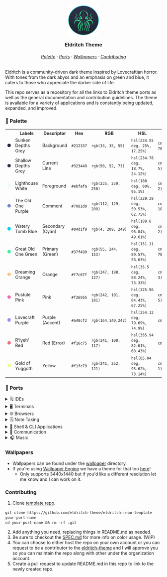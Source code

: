 <h3 align="center">
	<img src="assets/logo/logo.png" width="100" alt="Logo"/><br/>
	<img src="assets/misc/transparent.png" height="30" width="0px"/>
	Eldritch Theme
	<img src="assets/misc/transparent.png" height="30" width="0px"/>
</h3>

<h6 align="center">
  <a href="https://github.com/eldritch-theme/eldritch?tab=readme-ov-file#-palette">Palette</a>
  ·
  <a href="https://github.com/eldritch-theme/eldritch?tab=readme-ov-file#-ports">Ports</a>
  ·
  <a href="https://github.com/eldritch-theme/eldritch?tab=readme-ov-file#wallpapers">Wallpapers</a>
  ·
  <a href="https://github.com/eldritch-theme/eldritch?tab=readme-ov-file#contributing">Contributing</a>
</h6>

<p>
Eldritch is a community-driven dark theme inspired by Lovecraftian horror. With tones from the dark abyss and an emphasis on green and blue, it caters to those who appreciate the darker side of life.
</p>

<p>
This repo serves as a repository for all the links to Eldritch theme ports as well as the general documentation and contribution guidelines. The theme is available for a variety of applications and is constantly being updated, expanded, and improved.
</p>

### 🎨 Palette

<table>
  <tr>
    <th>&nbsp;&nbsp;&nbsp;</th>
    <th>Labels</th>
    <th>Descriptor</th>
    <th>Hex</th>
    <th>RGB</th>
    <th>HSL</th>
    <th>CMYK</th>
    <th>Ansi16</th>
    <th>Ansi256</th>
  </tr>
  <tr>
    <td><img src="assets/palette/circles/background.png" width="23"/></td>
    <td>Sunken Depths Grey</td>
    <td>Background</td>
    <td><code>#212337</code></td>
    <td><code>rgb(33, 35, 55)</code></td>
    <td><code>hsl(234.55 deg, 25%, 17.25%)</code></td>
    <td><code>cmyk(40, 36, 0, 78)</code></td>
    <td><code>0</code></td>
    <td><code>236</code>
  </tr>
  <tr>
    <td><img src="assets/palette/circles/currentline.png" width="23"/></td>
    <td>Shallow Depths Grey</td>
    <td>Current Line</td>
    <td><code>#323449</code></td>
    <td><code>rgb(50, 52, 73)</code></td>
    <td><code>hsl(234.78 deg, 18.7%, 24.12%)</code></td>
    <td><code>cmyk(32, 42, 0, 5)</code></td>
    <td><code>8</code></td>
    <td><code>59</code>
  </tr>
  <tr>
    <td><img src="assets/palette/circles/foreground.png" width="23"/></td>
    <td>Lighthouse White</td>
    <td>Foreground</td>
    <td><code>#ebfafa</code></td>
    <td><code>rgb(235, 250, 250)</code></td>
    <td><code>hsl(180 deg, 60%, 95.1%)</code></td>
    <td><code>cmyk(6, 0, 0, 2)</code></td>
    <td><code>15</code></td>
    <td><code>231</code>
  </tr>
  <tr>
    <td><img src="assets/palette/circles/comment.png" width="23"/></td>
    <td>The Old One Purple</td>
    <td>Comment</td>
    <td><code>#7081d0</code></td>
    <td><code>rgb(112, 129, 208)</code></td>
    <td><code>hsl(229.38 deg, 50.53%, 62.75%)</code></td>
    <td><code>cmyk(46, 38, 0, 18)</code></td>
    <td><code>4</code></td>
    <td><code>105</code></td>
  </tr>
  <tr>
    <td><img src="assets/palette/circles/cyan.png" width="23"/></td>
    <td>Watery Tomb Blue</td>
    <td>Secondary (Cyan)</td>
    <td><code>#04d1f9</code></td>
    <td><code>rgb(4, 209, 249)</code></td>
    <td><code>hsl(189.8 deg, 96.84%, 49.61%)</code></td>
    <td><code>cmyk(98, 16, 0, 2)</code></td>
    <td><code>14</code></td>
    <td><code>81</code>
  </tr>
  <tr>
    <td><img src="assets/palette/circles/green.png" width="23"/></td>
    <td>Great Old One Green</td>
    <td>Primary (Green)</td>
    <td><code>#37f499</code></td>
    <td><code>rgb(55, 244, 153)</code></td>
    <td><code>hsl(151.11 deg, 89.57%, 58.63%)</code></td>
    <td><code>cmyk(40, 36, 0, 78)</code></td>
    <td><code>10</code></td>
    <td><code>120</code>
  </tr>
  <tr>
    <td><img src="assets/palette/circles/orange.png" width="23"/></td>
    <td>Dreaming Orange</td>
    <td>Orange</td>
    <td><code>#f7c67f</code></td>
    <td><code>rgb(247, 198, 127)</code></td>
    <td><code>hsl(35.5 deg, 88.24%, 73.33%)</code></td>
    <td><code>cmyk(0, 20, 49, 3)</code></td>
    <td><code>11</code></td>
    <td><code>222</code></td>
  </tr>
  <tr>
    <td><img src="assets/palette/circles/pink.png" width="23"/></td>
    <td>Pustule Pink</td>
    <td>Pink</td>
    <td><code>#f265b5</code></td>
    <td><code>rgb(242, 101, 181)</code></td>
    <td><code>hsl(325.96 deg, 84.43%, 67.25%)</code></td>
    <td><code>cmyk(0, 58, 25, 5)</code></td>
    <td><code>13</code></td>
    <td><code>205</code></td>
  </tr>
  <tr>
    <td><img src="assets/palette/circles/purple.png" width="23"/></td>
    <td>Lovecraft Purple</td>
    <td>Purple (Accent)</td>
    <td><code>#a48cf2</code></td>
    <td><code>rgb(164,140,242)</code></td>
    <td><code>hsl(254.12 deg, 79.69%, 74.9%)</code></td>
    <td><code>cmyk(32,42,0,5)</code></td>
    <td><code>5</code></td>
    <td><code>63</code></td>
  </tr>
  <tr>
    <td><img src="assets/palette/circles/red.png" width="23"/></td>
    <td>R'lyeh' Red</td>
    <td>Red (Error)</td>
    <td><code>#f16c75</code></td>
    <td><code>rgb(241, 108, 117)</code></td>
    <td><code>hsl(355.94 deg, 82.61%, 68.43%)</code></td>
    <td><code>cmyk(0,55,51,5)</code></td>
    <td><code>9</code></td>
    <td><code>203</code></td>
  </tr>
  <tr>
    <td><img src="assets/palette/circles/yellow.png" width="23"/></td>
    <td>Gold of Yuggoth</td>
    <td>Yellow</td>
    <td><code>#f1fc79</code></td>
    <td><code>rgb(241, 252, 121)</code></td>
    <td><code>hsl(65.04 deg, 95.62%, 73.14%)</code></td>
    <td><code>cmyk(4, 0, 52, 1)</code></td>
    <td><code>11</code></td>
    <td><code>227</code></td>
  </tr>
</table>

### 🧵 Ports

<details>
<summary>🗒️ IDEs</summary>
&nbsp;
<table>
<tr>
<th>Application</th>
<th>Theme Repository</th>
</tr>
<tr>
<td><a href="https://code.visualstudio.com">Visual Studio Code</a></td>
<td><a href="https://github.com/eldritch-theme/vscode">vscode</a></td>
<td>A highly popular Electron based IDE by Microsoft</td>
</tr>
<tr>
<td><a href="https://neovim.io">NeoVim</a></td>
<td><a href="https://github.com/eldritch-theme/eldritch.nvim">eldritch.nvim</a></td>
<td>NeoVim is a hyperextensible Vim-based text editor</td>
</tr>
</table>
</details>

<details>
<summary>🖥️ Terminals</summary>
&nbsp;
<table>
<tr>
<th>Application</th>
<th>Theme Repository</th>
<th>Description</th>
</tr>
<tr>
<td><a href="https://wezfurlong.org/wezterm/index.html">Wezterm</a></td>
<td><a href="https://github.com/eldritch-theme/wezterm">wezterm</a></td>
<td>WezTerm is a powerful cross-platform terminal emulator and multiplexer written by @wez and implemented in Rust</td>
</tr>
<tr>
<td><a href="https://sw.kovidgoyal.net/kitty/">Kitty</a></td>
<td><a href="https://github.com/eldritch-theme/kitty">kitty</a></td>
<td>The fast, feature-rich, GPU based terminal emulator</td>
</tr>
<tr>
<td><a href="https://warp.dev">Warp</a></td>
<td><a href="https://github.com/eldritch-theme/warp">warp</a></td>
<td>Warp is the terminal reimagined with AI and collaborative tools for better productivity</td>
</tr>
</table>
</details>

<details>
<summary>🌐 Browsers</summary>
&nbsp;
<table>
<tr>
<th>Application</th>
<th>Theme Repository</th>
<th>Description</th>
</tr>
<tr>
<td><a href="https://vivaldi.com">Vivaldi</a></td>
<td><a href="https://github.com/eldritch-theme/vivaldi">vivaldi</a></td>
<td>A Chromium based browser focused on security and high levels of customization.</td>
</tr>
</table>
</details>

<details>
<summary>🗒️ Note Taking</summary>
&nbsp;
<table>
<tr>
<th>Application</th>
<th>Theme Repository</th>
<th>Description</th>
</tr>
<tr>
<td><a href="https://obsidian.md">Obsidian</a></td>
<td><a href="https://github.com/eldritch-theme/obsidian">obsidian</a></td>
<td>Obsidian is the private and flexible writing app that adapts to the way you think.</td>
</tr>
</table>
</details>

<details>
<summary>🐚 Shell & CLI Applications</summary>
&nbsp;
<table>
<tr>
<th>Application</th>
<th>Theme Repository</th>
<th>Description</th>
</tr>
<tr>
<td><a href="https://github.com/sindresorhus/pure">Pure Prompt</a></td>
<td><a href="https://github.com/eldritch-theme/pure-prompt">pure-prompt</a></td>
<td>Pure ZSH prompt</td>
</tr>
<tr>
<td><a href="https://github.com/junegunn/fzf">FZF</a></td>
<td><a href="https://github.com/eldritch-theme/fzf">fzf</a></td>
<td>Fuzzy Finder</td>
</tr>
<tr>
<td><a href="https://github.com/sharkdp/bat">Bat</a></td>
<td><a href="https://github.com/eldritch-theme/bat">bat</a></td>
<td>A cat clone with syntax highlighting and git integration</td>
</tr>
<tr>
<td><a href="https://github.com/lsd-rs/lsd">LSD</a></td>
<td><a href="https://github.com/eldritch-theme/lsd">lsd</a></td>
<td>A rewrite of GNU ls with lots of added features like colors, icons, tree-view, more formatting options etc.</td>
</tr>
<tr>
<td><a href="https://github.com/aristocratos/btop">btop</a></td>
<td><a href="https://github.com/eldritch-theme/btop">btop</a></td>
<td>Resource monitor that shows usage and stats for processor, memory, disks, network and processes</td>
</tr>
<tr>
<td><a href="https://github.com/dylanaraps/neofetch">neofetch</a></td>
<td><a href="https://github.com/eldritch-theme/neofetch">neofetch</a></td>
<td>Neofetch displays information about your operating system, software and hardware in an aesthetic and visually pleasing way.</td>
</tr>
</table>
</details>

<details>
<summary>💬 Communication</summary>
&nbsp;
<table>
<tr>
<th>Application</th>
<th>Theme Repository</th>
<th>Description</th>
</tr>
<tr>
<td><a href="https://slack.com">Slack</a></td>
<td><a href="https://github.com/eldritch-theme/slack">slack</a></td>
<td>Slack is a messaging app for business that connects people to the information they need.</td>
</tr>
</table>
</details>

<details>
<summary>🎧 Music</summary>
&nbsp;
<table>
<tr>
<th>Application</th>
<th>Theme Repository</th>
<th>Description</th>
</tr>
<tr>
<td><a href="https://spicetify.app">Spicetify</a></td>
<td><a href="https://github.com/eldritch-theme/spicetify">spicetify</a></td>
<td>Powerful CLI tool to take control of the Spotify client.</td>
</tr>
</table>
</details>

### Wallpapers

- Wallpapers can be found under the [wallpaper](https://github.com/eldritch-theme/eldritch/tree/master/wallpaper) directory.
- If you're using [Wallpaper Engine](https://www.wallpaperengine.io/en) we have a theme for that too [here](https://steamcommunity.com/sharedfiles/filedetails/?id=3209391257)!
  - Only supports 3440x1440 but if you'd like a different resolution let me know and I can work on it.

### Contributing

1. Clone [template repo](https://github.com/eldritch-theme/eldritch-repo-template).

```
git clone https://github.com/eldritch-theme/eldritch-repo-template your-port-name
cd your-port-name && rm -rf .git
```

2. Add anything you need, replacing things in README.md as needed.
3. Be sure to checkout the [SPEC.md](https://github.com/eldritch-theme/eldritch/blob/master/SPEC.md) for more info on color usage. (WIP)
4. You can choose to either host the repo on your own account or you can request to be a contributor to the [eldritch-theme](https://github.com/eldritch-theme) and I will approve you so you can maintain the repo along with other under the organization account.
5. Create a pull request to update README.md in this repo to link to the newly created repo.
